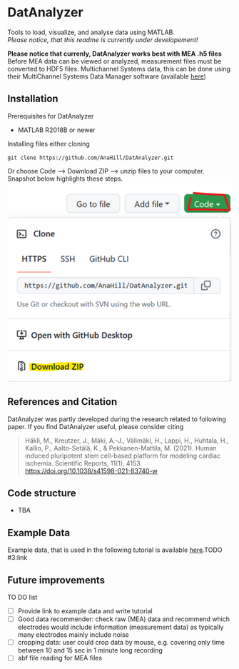# DatAnalyzer
Tools to load, visualize, and analyse data using MATLAB.  
_Please notice, that this readme is currently under developement!_



**Please notice that currenly, DatAnalyzer works best with MEA .h5 files**  
Before MEA data  can be viewed or analyzed, measurement files must be converted to HDF5 files. Multichannel Systems data, this can be done using their MultiChannel Systems Data Manager software (available [here](https://www.multichannelsystems.com/software/multi-channel-datamanager#docs))



## Installation
Prerequisites for DatAnalyzer
- MATLAB R2018B or newer


Installing files either cloning
```
git clone https://github.com/AnaHill/DatAnalyzer.git
```
Or choose Code --> Download ZIP --> unzip files to your computer. Snapshot below highlights these steps.
![How to download codes](doc_pics/2022-09-12-13-51-12.png)




## References and Citation
DatAnalyzer was partly developed during the research related to following paper. If you find DatAnalyzer useful, please consider citing 
> Häkli, M., Kreutzer, J., Mäki, A.-J., Välimäki, H., Lappi, H., Huhtala, H., Kallio, P., Aalto-Setälä, K., & Pekkanen-Mattila, M. (2021). Human induced pluripotent stem cell-based platform for modeling cardiac ischemia. Scientific Reports, 11(1), 4153. https://doi.org/10.1038/s41598-021-83740-w

## Code structure
- TBA


## Example Data

Example data, that is used in the following tutorial is available [here](https://google.com).TODO #3:link

## Future improvements
TO DO list
- [ ] Provide link to example data and write tutorial
- [ ] Good data recommender: check raw (MEA) data and recommend which electrodes would include information (measurement data) as typically many electrodes mainly include noise
- [ ] cropping data: user could crop data by mouse, e.g. covering only time between 10 and 15 sec in 1 minute long recording
- [ ] abf file reading for MEA files
